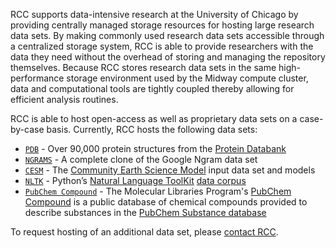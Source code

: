 RCC supports data-intensive research at the University of Chicago by providing centrally managed storage resources for hosting large research data sets. By making commonly used research data sets accessible through a centralized storage system, RCC is able to provide researchers with the data they need without the overhead of storing and managing the repository themselves. Because RCC stores research data sets in the same high-performance storage environment used by the Midway compute cluster, data and computational tools are tightly coupled thereby allowing for efficient analysis routines.

RCC is able to host open-access as well as proprietary data sets on a case-by-case basis. Currently, RCC hosts the following data sets:

* [`PDB`](pdb.md) - Over 90,000 protein structures from the [Protein Databank](http://en.wikipedia.org/wiki/Protein_Data_Bank)
* [`NGRAMS`](ngrams.md) - A complete clone of the Google Ngram data set
* [`CESM`](cesm.md) - The [Community Earth Science Model](http://www2.cesm.ucar.edu/) input data set and models
* [`NLTK`](nltk.md) - Python’s [Natural Language ToolKit](http://www.nltk.org) [data corpus](http://www.nltk.org/data.html)
* [`PubChem Compound`](https://github.com/rcc-uchicago/datasets/blob/master/pubchem.md) - The Molecular Libraries Program's [PubChem Compound](http://www.ncbi.nlm.nih.gov/pccompound) is a public database of chemical compounds provided to describe substances in the [PubChem Substance database](http://www.ncbi.nlm.nih.gov/pcsubstance)

To request hosting of an additional data set, please [contact RCC](http://rcc.uchicago.edu/contact/).

